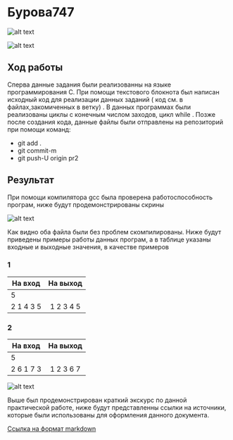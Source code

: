 # **Бурова747**

![alt text](https://pp.userapi.com/c845418/v845418795/1ec67e/RjhjuDzG0uQ.jpg)

![alt text](https://pp.userapi.com/c845418/v845418795/1ec685/mCZ8fOcknDU.jpg)

## **Ход работы**

Сперва данные задания были реализованны на языке программирования C. При помощи текстового блокнота был написан исходный код для реализации данных заданий ( код см. в файлах,закомиченных в ветку) . В данных программах были реализованы циклы с конечным числом заходов, цикл while . Позже после создания кода, данные файлы были отправлены на репозиторий при помощи команд:

- git add .
- git commit-m
- git push-U origin pr2

## **Результат**

При помощи компилятора gcc была проверена работоспособность програм, ниже будут продемонстрированы скрины

![alt text](https://pp.userapi.com/c851228/v851228760/cbcf7/Zpg2x_8LOOU.jpg)

Как видно оба файла были без проблем скомпилированы. Ниже будут приведены примеры работы данных програм, а в таблице указаны входные и выходные значения, в качестве примеров

### **1**

| На вход   | На выход  |
| --------- |:---------:|
| 5         |           |
| 2 1 4 3 5 | 1 2 3 4 5 |

### **2**

| На вход   | На выход  |
| --------- |:---------:|
| 5         |           |
| 2 6 1 7 3 | 1 2 3 6 7 |

![alt text](https://pp.userapi.com/c846221/v846221795/1d7561/D800e3Yh2MQ.jpg)

Выше был продемонстрирован краткий экскурс по данной практической работе, ниже будут представленны ссылки на источники, которые были использованы для оформления данного документа.

[Ссылка на формат markdown](https://github.com/adam-p/markdown-here/wiki/Markdown-Cheatsheet)
